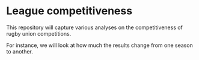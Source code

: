 # League competitiveness

This repository will capture various analyses on the competitiveness of rugby union competitions.

For instance, we will look at how much the results change from one season to another.
